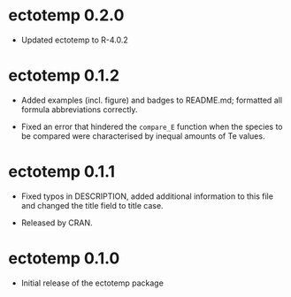# ectotemp 0.2.0

* Updated ectotemp to R-4.0.2

# ectotemp 0.1.2

* Added examples (incl. figure) and badges to README.md; formatted all formula abbreviations correctly.

* Fixed an error that hindered the ``compare_E`` function when the species to be compared were characterised by inequal amounts of Te values.

# ectotemp 0.1.1

* Fixed typos in DESCRIPTION, added additional information to this file and changed the title field to title case.

* Released by CRAN.

# ectotemp 0.1.0

* Initial release of the ectotemp package
